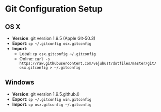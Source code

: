 # Git Configuration Setup


## OS X

* **Version**: git version 1.9.5 (Apple Git-50.3)
* **Export**: `cp ~/.gitconfig osx.gitconfig`
* **Import**: 
    - Local: `cp osx.gitconfig ~/.gitconfig`
    - Online: `curl -s https://raw.githubusercontent.com/vejuhust/dotfiles/master/git/osx.gitconfig > ~/.gitconfig`


## Windows

* **Version**: git version 1.9.5.github.0
* **Export**: `cp ~/.gitconfig win.gitconfig`
* **Import**: `cp osx.gitconfig ~/.gitconfig`